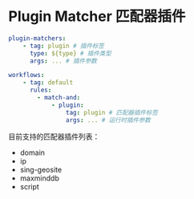 # Plugin Matcher 匹配器插件

```yaml
plugin-matchers:
    - tag: plugin # 插件标签
      type: ${type} # 插件类型
      args: ... # 插件参数

workflows:
    - tag: default
      rules:
        - match-and:
            - plugin:
                tag: plugin # 匹配器插件标签
                args: ... # 运行时插件参数
```

目前支持的匹配器插件列表：

- domain
- ip
- sing-geosite
- maxminddb
- script
